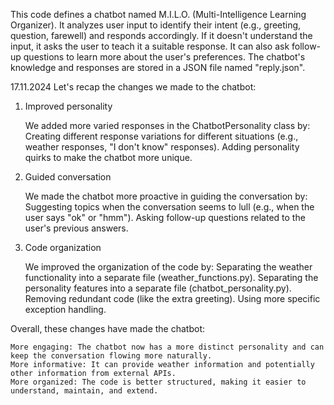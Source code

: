 This code defines a chatbot named M.I.L.O. (Multi-Intelligence Learning Organizer). It analyzes user input to identify their intent (e.g., greeting, question, farewell) and responds accordingly. If it doesn't understand the input, it asks the user to teach it a suitable response. It can also ask follow-up questions to learn more about the user's preferences. The chatbot's knowledge and responses are stored in a JSON file named "reply.json".

17.11.2024
Let's recap the changes we made to the chatbot:
1. Improved personality

    We added more varied responses in the ChatbotPersonality class by:
        Creating different response variations for different situations (e.g., weather responses, "I don't know" responses).
        Adding personality quirks to make the chatbot more unique.

2. Guided conversation

    We made the chatbot more proactive in guiding the conversation by:
        Suggesting topics when the conversation seems to lull (e.g., when the user says "ok" or "hmm").
        Asking follow-up questions related to the user's previous answers.

3. Code organization

    We improved the organization of the code by:
        Separating the weather functionality into a separate file (weather_functions.py).
        Separating the personality features into a separate file (chatbot_personality.py).
        Removing redundant code (like the extra greeting).
        Using more specific exception handling.

Overall, these changes have made the chatbot:

    More engaging: The chatbot now has a more distinct personality and can keep the conversation flowing more naturally.
    More informative: It can provide weather information and potentially other information from external APIs.
    More organized: The code is better structured, making it easier to understand, maintain, and extend.
